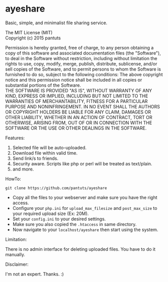 # ayeshare
Basic, simple, and minimalist file sharing service.


The MIT License (MIT)  
Copyright (c) 2015 pantuts

Permission is hereby granted, free of charge, to any person obtaining a copy
of this software and associated documentation files (the "Software"), to deal
in the Software without restriction, including without limitation the rights
to use, copy, modify, merge, publish, distribute, sublicense, and/or sell
copies of the Software, and to permit persons to whom the Software is
furnished to do so, subject to the following conditions:
The above copyright notice and this permission notice shall be included in all
copies or substantial portions of the Software.  
THE SOFTWARE IS PROVIDED "AS IS", WITHOUT WARRANTY OF ANY KIND, EXPRESS OR
IMPLIED, INCLUDING BUT NOT LIMITED TO THE WARRANTIES OF MERCHANTABILITY,
FITNESS FOR A PARTICULAR PURPOSE AND NONINFRINGEMENT. IN NO EVENT SHALL THE
AUTHORS OR COPYRIGHT HOLDERS BE LIABLE FOR ANY CLAIM, DAMAGES OR OTHER
LIABILITY, WHETHER IN AN ACTION OF CONTRACT, TORT OR OTHERWISE, ARISING FROM,
OUT OF OR IN CONNECTION WITH THE SOFTWARE OR THE USE OR OTHER DEALINGS IN THE
SOFTWARE.  


Features:  

1. Selected file will be auto-uploaded.  
2. Download file within valid time.  
3. Send link/s to friends.  
4. Security aware. Scripts like php or perl will be treated as text/plain.  
5. and more.  

HowTo:  

`git clone https://github.com/pantuts/ayeshare`  
* Copy all the files to your webserver and make sure you have the right access.  
* Configure your `php.ini` for `upload_max_filesize` and `post_max_size` to your required upload size (Ex: 20M).  
* Set your `config.ini` to your desired settings.
* Make sure you also copied the `.htaccess` in same directory.
* Now navigate to your `localhost/ayeshare` then start using the system.  
 
Limitation:  

There is no admin interface for deleting uploaded files. You have to do it manually.

Disclaimer:  

I'm not an expert. Thanks. :)

